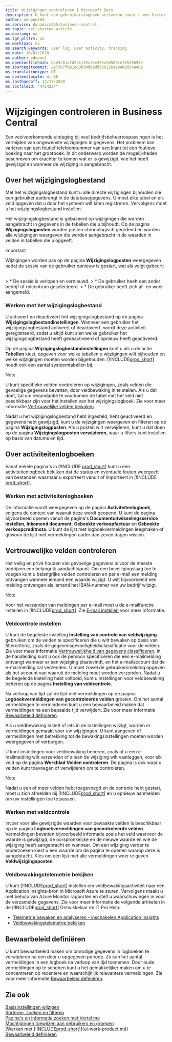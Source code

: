 ```yaml
---
title: Wijzigingen controleren | Microsoft Docs
description: U kunt een gebruikerslogboek activeren zodat u een historie hebt van eventuele wijzigingen in gegevens in getraceerde tabellen. U kunt ook activiteiten volgen met bepaalde soorten activiteitenlogboeken.
author: edupont04
ms.service: dynamics365-business-central
ms.topic: get-started-article
ms.devlang: na
ms.tgt_pltfrm: na
ms.workload: na
ms.search.keywords: user log, user activity, tracking
ms.date: 10/01/2020
ms.author: edupont
ms.openlocfilehash: bce5c61afd2a1119c25e37ece65081ef0519694e
ms.sourcegitcommit: 2e7307fbe1eb3b34d0ad9356226a19409054a402
ms.translationtype: HT
ms.contentlocale: nl-BE
ms.lasthandoff: 12/17/2020
ms.locfileid: "4754354"
---
```

# <a name="auditing-changes-in-business-central"></a>Wijzigingen controleren in Business Central
Een veelvoorkomende uitdaging bij veel bedrijfsbeheertoepassingen is het vermijden van ongewenste wijzigingen in gegevens. Het probleem kan variëren van een foutief telefoonnummer van een klant tot een foutieve boeking naar het grootboek. In dit onderwerp worden de mogelijkheden beschreven om erachter te komen wat er is gewijzigd, wie het heeft gewijzigd en wanneer de wijziging is aangebracht.

## <a name="about-the-change-log"></a>Over het wijzigingslogbestand 
Met het wijzigingslogbestand kunt u alle directe wijzigingen bijhouden die een gebruiker aanbrengt in de databasegegevens. U moet elke tabel en elk veld opgeven dat u door het systeem wilt laten registreren. Vervolgens moet u het wijzigingslogbestand instellen.  

Het wijzigingslogbestand is gebaseerd op wijzigingen die worden aangebracht in gegevens in de tabellen die u bijhoudt. Op de pagina **Wijzigingslogposten** worden posten chronologisch geordend en worden alle wijzigingen weergeven die worden aangebracht in de waarden in velden in tabellen die u opgeeft.

> [!Important]
> Wijzigingen worden pas op de pagina **Wijzigingslogposten** weergegeven nadat de sessie van de gebruiker opnieuw is gestart, wat als volgt gebeurt:
<br />
> * De sessie is verlopen en vernieuwd.
> * De gebruiker heeft een ander bedrijf of rolcentrum geselecteerd.
> * De gebruiker heeft zich af- en weer aangemeld.

### <a name="working-with-the-change-log"></a>Werken met het wijzigingslogbestand
U activeert en deactiveert het wijzigingslogbestand op de pagina **Wijzigingslogbestandinstellingen**. Wanneer een gebruiker het wijzigingslogbestand activeert of deactiveert, wordt deze activiteit geregistreerd, zodat u altijd kunt zien welke gebruiker het wijzigingslogbestand heeft gedeactiveerd of opnieuw heeft geactiveerd.

Op de pagina **Wijzigingslogbestandinstellingen** kunt u als u de actie **Tabellen** kiest, opgeven voor welke tabellen u wijzigingen wilt bijhouden en welke wijzigingen moeten worden bijgehouden. [!INCLUDE[prod_short](includes/prod_short.md)] houdt ook een aantal systeemtabellen bij.

> [!NOTE]
> U kunt specifieke velden controleren op wijzigingen, zoals velden die gevoelige gegevens bevatten, door veldbewaking in te stellen. Als u dat doet, zal om redundantie te voorkomen de tabel met het veld niet beschikbaar zijn voor het instellen van het wijzigingslogboek. Zie voor meer informatie [Vertrouwelijke velden bewaken](across-log-changes.md#monitoring-sensitive-fields).

Nadat u het wijzigingslogbestand hebt ingesteld, hebt geactiveerd en gegevens hebt gewijzigd, kunt u de wijzigingen weergeven en filteren op de pagina **Wijzigingslogposten**. Als u posten wilt verwijderen, kunt u dat doen op de pagina **Wijzigingslogposten verwijderen**, waar u filters kunt instellen op basis van datums en tijd.  

## <a name="about-activity-logs"></a>Over activiteitenlogboeken
Vanaf enkele pagina's in [!INCLUDE [prod_short](includes/prod_short.md)] kunt u een activiteitenlogboek bekijken dat de status en eventuele fouten weergeeft van bestanden waarnaar u exporteert vanuit of importeert in [!INCLUDE [prod_short](includes/prod_short.md)].  

### <a name="working-with-activity-logs"></a>Werken met activiteitenlogboeken
De informatie wordt weergegeven op de pagina **Activiteitenlogboek**, volgens de context van waaruit deze wordt geopend. U kunt de pagina bijvoorbeeld openen vanuit de pagina's **Documentuitwisselingsservice instellen**, **Inkomend document**, **Geboekte verkoopfactuur** en **Geboekte verkoopcreditnota**. U kunt de lijst met logboekvermeldingen leegmaken of gewoon de lijst met vermeldingen ouder dan zeven dagen wissen.  

## <a name="monitoring-sensitive-fields"></a>Vertrouwelijke velden controleren
Het veilig en privé houden van gevoelige gegevens is voor de meeste bedrijven een belangrijk aandachtspunt. Om een beveiligingslaag toe te voegen kunt u belangrijke velden controleren en per e-mail een melding ontvangen wanneer iemand een waarde wijzigt. U wilt bijvoorbeeld een melding ontvangen als iemand het IBAN-nummer van uw bedrijf wijzigt.

> [!NOTE]
> Voor het verzenden van meldingen per e-mail moet u de e-mailfunctie instellen in [!INCLUDE[prod_short](includes/prod_short.md)]. Zie [E-mail instellen](admin-how-setup-email.md) voor meer informatie.

### <a name="setting-up-field-monitoring"></a>Veldcontrole instellen
U kunt de begeleide instelling **Instelling van controle van veldwijziging** gebruiken om de velden te specificeren die u wilt bewaken op basis van filtercriteria, zoals de gegevensgevoeligheidsclassificatie voor de velden. Zie voor meer informatie [Vertrouwelijkheid van gegevens classificeren](admin-classifying-data-sensitivity.md). In de handleiding kunt u ook de persoon specificeren die een e-mailmelding ontvangt wanneer er een wijziging plaatsvindt, en het e-mailaccount dat de e-mailmelding zal verzenden. U moet zowel de gebruikersmelding opgeven als het account van waaruit de melding moet worden verzonden. Nadat u de begeleide instelling hebt voltooid, kunt u instellingen voor veldbewaking beheren op de pagina **Instelling van veldcontrole**. 

Na verloop van tijd zal de lijst met vermeldingen op de pagina **Logboekvermeldingen van gecontroleerde velden** groeien. Om het aantal vermeldingen te verminderen kunt u een bewaarbeleid maken dat vermeldingen na een bepaalde tijd verwijdert. Zie voor meer informatie [Bewaarbeleid definiëren](admin-data-retention-policies.md).

Als u veldbewaking instelt of iets in de instellingen wijzigt, worden er vermeldingen gemaakt voor uw wijzigingen. U kunt aangeven of vermeldingen met betrekking tot de bewakingsinstellingen moeten worden weergegeven of verborgen. 

U kunt instellingen voor veldbewaking beheren, zoals of u een e-mailmelding wilt verzenden of alleen de wijziging wilt vastleggen, voor elk veld op de pagina **Werkblad Velden controleren**. De pagina is ook waar u velden kunt toevoegen of verwijderen om te controleren.

> [!NOTE]
> Nadat u een of meer velden hebt toegevoegd en de controle hebt gestart, moet u zich afmelden bij [!INCLUDE[prod_short](includes/prod_short.md)] en u opnieuw aanmelden om uw instellingen toe te passen.

### <a name="working-with-field-monitoring"></a>Werken met veldcontrole

Invoer voor alle gewijzigde waarden voor bewaakte velden is beschikbaar op de pagina **Logboekvermeldingen van gecontroleerde velden**. Vermeldingen bevatten bijvoorbeeld informatie zoals het veld waarvoor de waarde is gewijzigd, de oorspronkelijke en de nieuwe waarde en wie de wijziging heeft aangebracht en wanneer. Om een wijziging verder te onderzoeken kiest u een waarde om de pagina te openen waarop deze is aangebracht. Kies om een lijst met alle vermeldingen weer te geven **Veldwijzigingsposten**.

### <a name="viewing-field-monitoring-telemetry"></a>Veldbewakingstelemetrie bekijken 

U kunt [!INCLUDE[prod_short](includes/prod_short.md)] instellen om veldbewakingsactiviteit naar een Application Insights-bron in Microsoft Azure te sturen. Vervolgens maakt u met behulp van Azure Monitor rapporten en stelt u waarschuwingen in voor de verzamelde gegevens. Zie voor meer informatie de volgende artikelen in de [!INCLUDE[prod_short](includes/prod_short.md)] Ontwikkelaar en IT Pro Help:

- [Telemetrie bewaken en analyseren - inschakelen Application Insights](/dynamics365/business-central/dev-itpro/administration/telemetry-overview#enable)
- [Veldbewakingstelemetrie bekijken](/dynamics365/business-central/dev-itpro/administration/telemetry-field-monitoring-trace)

## <a name="defining-retention-policies"></a>Bewaarbeleid definiëren

U kunt bewaarbeleid maken om onnodige gegevens in logboeken te verwijderen na een door u opgegeven periode. Zo kan het aantal vermeldingen in een logboek na verloop van tijd toenemen. Door oude vermeldingen op te schonen kunt u het gemakkelijker maken om u te concentreren op recentere en waarschijnlijk relevantere vermeldingen. Zie voor meer informatie [Bewaarbeleid definiëren](admin-data-retention-policies.md).

## <a name="see-also"></a>Zie ook
[Basisinstellingen wijzigen](ui-change-basic-settings.md)  
[Sorteren, zoeken en filteren](ui-enter-criteria-filters.md)  
[Pagina's en informatie zoeken met Vertel me](ui-search.md)  
[Machtigingen toewijzen aan gebruikers en groepen](ui-define-granular-permissions.md)    
[Werken met [!INCLUDE[prod_short](includes/prod_short.md)]](ui-work-product.md)  
[Bewaarbeleid definiëren](admin-data-retention-policies.md)  